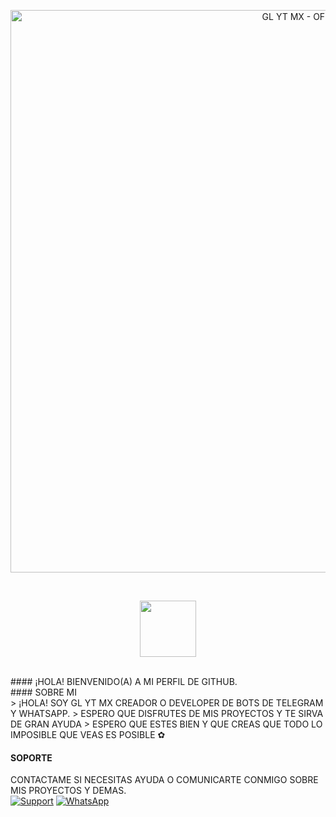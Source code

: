 <p align="center">
<img src="https://telegra.ph/file/90ab3444c9dc1080f0350.jpg" alt="GL YT MX - OFC" width="900"/>
</p>
<br>
<p align="center"> 
<a href="https://github.com/glytglobal/"><img src="http://readme-typing-svg.herokuapp.com?font=Fira+Code&pause=1000&color0000e6&width=435&lines=GL+YT+MX+OFC+%F0%9F%98%BC;DEVELOPJS+%E2%9A%A1" height="90px"></a> 
</p>
<br>
#### ¡HOLA! BIENVENIDO(A) A MI PERFIL DE GITHUB.
<br>
#### SOBRE MI
<br>
> ¡HOLA! SOY GL YT MX CREADOR O DEVELOPER DE BOTS DE TELEGRAM Y WHATSAPP.
> ESPERO QUE DISFRUTES DE MIS PROYECTOS Y TE SIRVA DE GRAN AYUDA
> ESPERO QUE ESTES BIEN Y QUE CREAS QUE TODO LO IMPOSIBLE QUE VEAS ES POSIBLE ✿

#### SOPORTE
CONTACTAME SI NECESITAS AYUDA O COMUNICARTE CONMIGO SOBRE MIS PROYECTOS Y DEMAS.
<br>
[![Support](https://img.shields.io/badge/Support-2CA5E0?style=for-the-badge&logo=telegram&logoColor=white)](https://t.me/GLYTMX_ASF_BOT)
[![WhatsApp](https://img.shields.io/badge/STAFF-25D366?style=for-the-badge&logo=whatsapp&logoColor=white)](https://wa.me/5493795319022?text=%C2%A1HOLA%20GL%20YT%20MX%21%20VENGO%20DE%20TU%20GITHUB.)

<!--
**glytglobal/glytglobal** is a ✨ _special_ ✨ repository because its `README.md` (this file) appears on your GitHub profile.

Here are some ideas to get you started:

- 🔭 I’m currently working on ...
- 🌱 I’m currently learning ...
- 👯 I’m looking to collaborate on ...
- 🤔 I’m looking for help with ...
- 💬 Ask me about ...
- 📫 How to reach me: ...
- 😄 Pronouns: ...
- ⚡ Fun fact: ...
-->
